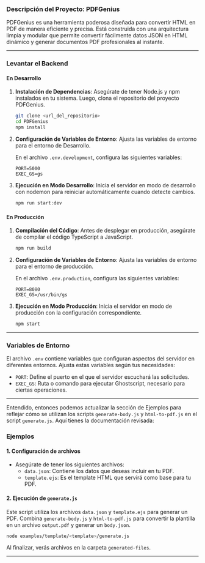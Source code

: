 ### Descripción del Proyecto: PDFGenius

PDFGenius es una herramienta poderosa diseñada para convertir HTML en PDF de manera eficiente y precisa. Está construida con una arquitectura limpia y modular que permite convertir fácilmente datos JSON en HTML dinámico y generar documentos PDF profesionales al instante.

---

### Levantar el Backend

#### En Desarrollo

1. **Instalación de Dependencias**: Asegúrate de tener Node.js y npm instalados en tu sistema. Luego, clona el repositorio del proyecto PDFGenius.

   ```bash
   git clone <url_del_repositorio>
   cd PDFGenius
   npm install
   ```

2. **Configuración de Variables de Entorno**: Ajusta las variables de entorno para el entorno de Desarrollo.

   En el archivo `.env.development`, configura las siguientes variables:

   ```plaintext
   PORT=5000
   EXEC_GS=gs
   ```

3. **Ejecución en Modo Desarrollo**: Inicia el servidor en modo de desarrollo con nodemon para reiniciar automáticamente cuando detecte cambios.

   ```bash
   npm run start:dev
   ```

#### En Producción

1. **Compilación del Código**: Antes de desplegar en producción, asegúrate de compilar el código TypeScript a JavaScript.

   ```bash
   npm run build
   ```

2. **Configuración de Variables de Entorno**: Ajusta las variables de entorno para el entorno de producción.

   En el archivo `.env.production`, configura las siguientes variables:

   ```plaintext
   PORT=8080
   EXEC_GS=/usr/bin/gs
   ```

3. **Ejecución en Modo Producción**: Inicia el servidor en modo de producción con la configuración correspondiente.

   ```bash
   npm start
   ```

---

### Variables de Entorno

El archivo `.env` contiene variables que configuran aspectos del servidor en diferentes entornos. Ajusta estas variables según tus necesidades:

- `PORT`: Define el puerto en el que el servidor escuchará las solicitudes.
- `EXEC_GS`: Ruta o comando para ejecutar Ghostscript, necesario para ciertas operaciones.

---

Entendido, entonces podemos actualizar la sección de Ejemplos para reflejar cómo se utilizan los scripts `generate-body.js` y `html-to-pdf.js` en el script `generate.js`. Aquí tienes la documentación revisada:

### Ejemplos

#### 1. Configuración de archivos

   - Asegúrate de tener los siguientes archivos:
     - `data.json`: Contiene los datos que deseas incluir en tu PDF.
     - `template.ejs`: Es el template HTML que servirá como base para tu PDF.

#### 2. Ejecución de `generate.js`

   Este script utiliza los archivos `data.json` y `template.ejs` para generar un PDF. Combina `generate-body.js` y `html-to-pdf.js` para convertir la plantilla en un archivo `output.pdf` y generar un `body.json`.

   ```bash
   node examples/template/<template>/generate.js
   ```

   Al finalizar, verás archivos en la carpeta `generated-files`.

---
